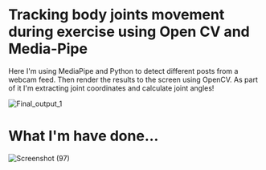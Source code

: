 # Tracking body joints movement during exercise using Open CV and Media-Pipe
Here I'm using MediaPipe and Python to detect different posts from a webcam feed. 
Then render the results to the screen using OpenCV. 
As part of it I'm extracting joint coordinates and calculate joint angles! 


![Final_output_1](https://user-images.githubusercontent.com/68725514/153804124-6315136f-ea28-48e7-9b51-e80bc6580dea.gif)

# What I'm have done...
![Screenshot (97)](https://user-images.githubusercontent.com/68725514/157215778-5769d8ea-b737-4748-8606-0475ffbbfde1.png)
